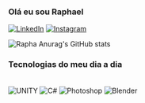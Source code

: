 ### Olá eu sou Raphael 



[![LinkedIn](https://img.shields.io/badge/LinkedIn-0077B5?style=for-the-badge&logo=linkedin&logoColor=white)](https://www.linkedin.com/in/raphael-camara-40320518b/)
[![Instagram](https://img.shields.io/badge/Instagram-E4405F?style=for-the-badge&logo=instagram&logoColor=white)](https://instagram.com/rapha.gamedev)


![Rapha Anurag's GitHub stats](https://github-readme-stats.vercel.app/api?username=raphagamedev&show_icons=true&theme=dracula)

### Tecnologias do meu dia a dia

<div style= "display: inline_block"></br>


<img align="center" alt="UNITY" src="https://img.shields.io/badge/Unity-100000?style=for-the-badge&logo=unity&logoColor=white" />
<img align="center" alt="C#" src="https://img.shields.io/badge/C%23-239120?style=for-the-badge&logo=c-sharp&logoColor=white" />
<img align="center" alt="Photoshop" src="https://aleen42.github.io/badges/src/photoshop.svg" />
<img align="center" alt="Blender" src="https://img.shields.io/badge/blender-%23F5792A.svg?style=for-the-badge&logo=blender&logoColor=white" />


</div>


